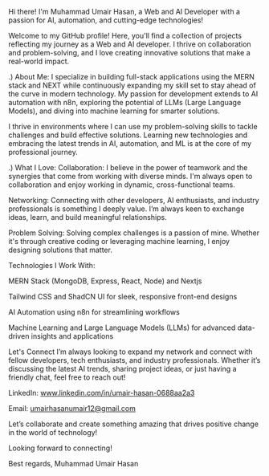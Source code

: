 Hi there! I'm Muhammad Umair Hasan, a Web and AI Developer with a passion for AI, automation, and cutting-edge technologies!

Welcome to my GitHub profile! Here, you'll find a collection of projects reflecting my journey as a Web and AI developer. I thrive on collaboration and problem-solving, and I love creating innovative solutions that make a real-world impact.

.) About Me:
I specialize in building full-stack applications using the MERN stack and NEXT while continuously expanding my skill set to stay ahead of the curve in modern technology. My passion for development extends to AI automation with n8n, exploring the potential of LLMs (Large Language Models), and diving into machine learning for smarter solutions.

I thrive in environments where I can use my problem-solving skills to tackle challenges and build effective solutions. Learning new technologies and embracing the latest trends in AI, automation, and ML is at the core of my professional journey.

.) What I Love:
Collaboration: I believe in the power of teamwork and the synergies that come from working with diverse minds. I'm always open to collaboration and enjoy working in dynamic, cross-functional teams.

Networking: Connecting with other developers, AI enthusiasts, and industry professionals is something I deeply value. I’m always keen to exchange ideas, learn, and build meaningful relationships.

Problem Solving: Solving complex challenges is a passion of mine. Whether it's through creative coding or leveraging machine learning, I enjoy designing solutions that matter.

Technologies I Work With:

MERN Stack (MongoDB, Express, React, Node) and Nextjs

Tailwind CSS and ShadCN UI for sleek, responsive front-end designs

AI Automation using n8n for streamlining workflows

Machine Learning and Large Language Models (LLMs) for advanced data-driven insights and applications

Let's Connect
I’m always looking to expand my network and connect with fellow developers, tech enthusiasts, and industry professionals. Whether it’s discussing the latest AI trends, sharing project ideas, or just having a friendly chat, feel free to reach out!

LinkedIn: www.linkedin.com/in/umair-hasan-0688aa2a3

Email: umairhasanumair12@gmail.com

Let’s collaborate and create something amazing that drives positive change in the world of technology! 

Looking forward to connecting!

Best regards, Muhammad Umair Hasan
